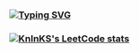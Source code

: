 ### [![Typing SVG](https://readme-typing-svg.herokuapp.com?color=%2336BCF7&lines=сhickie+brickie+and+the+ladies)](https://git.io/typing-svg) 
### [![KnlnKS's LeetCode stats](https://leetcode-stats-six.vercel.app/api?username=ibbvs&theme=dark)](https://github.com/KnlnKS/leetcode-stats)


<!--
**ibbvs/ibbvs** is a ✨ _special_ ✨ repository because its `README.md` (this file) appears on your GitHub profile.

Here are some ideas to get you started:

- 🔭 I’m currently working on ...
- 🌱 I’m currently learning ...
- 👯 I’m looking to collaborate on ...
- 🤔 I’m looking for help with ...
- 💬 Ask me about ...
- 📫 How to reach me: ...
- 😄 Pronouns: ...
- ⚡ Fun fact: ...
-->
